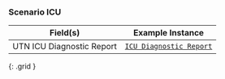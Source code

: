 ### Scenario ICU

|  Field(s) | Example Instance | 
| --------- | ---------------- | 
| UTN ICU Diagnostic Report     | [`ICU Diagnostic Report`](Example-UTN_DiagnosticReport.html) | 


{: .grid }